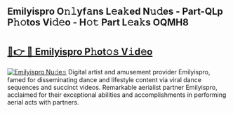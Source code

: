 ## Emilyispro O𝚗𝚕yf𝚊ns L𝚎a𝚔ed N𝚞𝚍es - Part-QLp P𝚑𝚘tos Vi𝚍𝚎o - H𝚘𝚝 Part L𝚎a𝚔s OQMH8

# <h2><a href="http://kf0dl0.oniu.top/?m=Emilyispro">🔗👉 🔴 Emilyispro P𝚑ot𝚘𝚜 V𝚒d𝚎o</a></h2>

[![Emilyispro Nu𝚍e𝚜](https://i.imgur.com/0qMVB7G.gif)](http://kf0dl0.oniu.top/?m=Emilyispro)
Digital artist and amusement provider Emilyispro, famed for disseminating dance and lifestyle content via viral dance sequences and succinct videos. Remarkable aerialist partner Emilyispro, acclaimed for their exceptional abilities and accomplishments in performing aerial acts with partners.  
